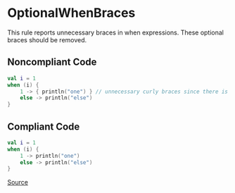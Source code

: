 # OptionalWhenBraces

This rule reports unnecessary braces in when expressions. These optional braces should be removed.

## Noncompliant Code

```kotlin
val i = 1
when (i) {
    1 -> { println("one") } // unnecessary curly braces since there is only one statement
    else -> println("else")
}
```
## Compliant Code

```kotlin
val i = 1
when (i) {
    1 -> println("one")
    else -> println("else")
}
```

[Source](https://detekt.github.io/detekt/style.html#optionalwhenbraces)
